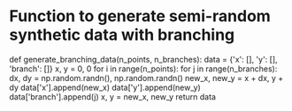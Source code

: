 # Function to generate semi-random synthetic data with branching
def generate_branching_data(n_points, n_branches):
    data = {'x': [], 'y': [], 'branch': []}
    x, y = 0, 0
    for i in range(n_points):
        for j in range(n_branches):
            dx, dy = np.random.randn(), np.random.randn()
            new_x, new_y = x + dx, y + dy
            data['x'].append(new_x)
            data['y'].append(new_y)
            data['branch'].append(j)
        x, y = new_x, new_y
    return data


